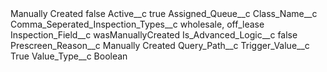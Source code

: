 <?xml version="1.0" encoding="UTF-8"?>
<CustomMetadata xmlns="http://soap.sforce.com/2006/04/metadata" xmlns:xsi="http://www.w3.org/2001/XMLSchema-instance" xmlns:xsd="http://www.w3.org/2001/XMLSchema">
    <label>Manually Created</label>
    <protected>false</protected>
    <values>
        <field>Active__c</field>
        <value xsi:type="xsd:boolean">true</value>
    </values>
    <values>
        <field>Assigned_Queue__c</field>
        <value xsi:nil="true"/>
    </values>
    <values>
        <field>Class_Name__c</field>
        <value xsi:nil="true"/>
    </values>
    <values>
        <field>Comma_Seperated_Inspection_Types__c</field>
        <value xsi:type="xsd:string">wholesale, off_lease</value>
    </values>
    <values>
        <field>Inspection_Field__c</field>
        <value xsi:type="xsd:string">wasManuallyCreated</value>
    </values>
    <values>
        <field>Is_Advanced_Logic__c</field>
        <value xsi:type="xsd:boolean">false</value>
    </values>
    <values>
        <field>Prescreen_Reason__c</field>
        <value xsi:type="xsd:string">Manually Created</value>
    </values>
    <values>
        <field>Query_Path__c</field>
        <value xsi:nil="true"/>
    </values>
    <values>
        <field>Trigger_Value__c</field>
        <value xsi:type="xsd:string">True</value>
    </values>
    <values>
        <field>Value_Type__c</field>
        <value xsi:type="xsd:string">Boolean</value>
    </values>
</CustomMetadata>
